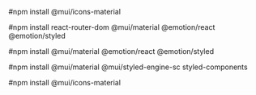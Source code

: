 
#npm install @mui/icons-material

#npm install react-router-dom @mui/material @emotion/react @emotion/styled

#npm install @mui/material @emotion/react @emotion/styled

#npm install @mui/material @mui/styled-engine-sc styled-components

#npm install @mui/icons-material
